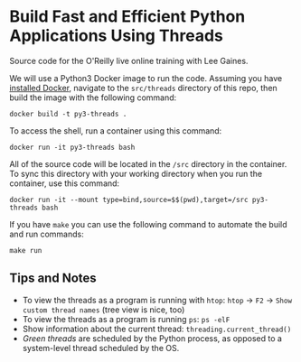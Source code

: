 # Build Fast and Efficient Python Applications Using Threads

Source code for the O'Reilly live online training with Lee Gaines.

We will use a Python3 Docker image to run the code. Assuming you have [installed Docker](https://docs.docker.com/get-docker/), navigate to the `src/threads` directory of this repo, then build the image with the following command:

```
docker build -t py3-threads .
```

To access the shell, run a container using this command:

```
docker run -it py3-threads bash
```

All of the source code will be located in the `/src` directory in the container. To sync this directory with your working directory when you run the container, use this command:

```
docker run -it --mount type=bind,source=$$(pwd),target=/src py3-threads bash
```

If you have `make` you can use the following command to automate the build and run commands:

```
make run
```

## Tips and Notes

* To view the threads as a program is running with `htop`: `htop` -> `F2` -> `Show custom thread names` (tree view is nice, too)
* To view the threads as a program is running `ps`: `ps -elF`
* Show information about the current thread: `threading.current_thread()`
* *Green threads* are scheduled by the Python process, as opposed to a system-level thread scheduled by the OS.
